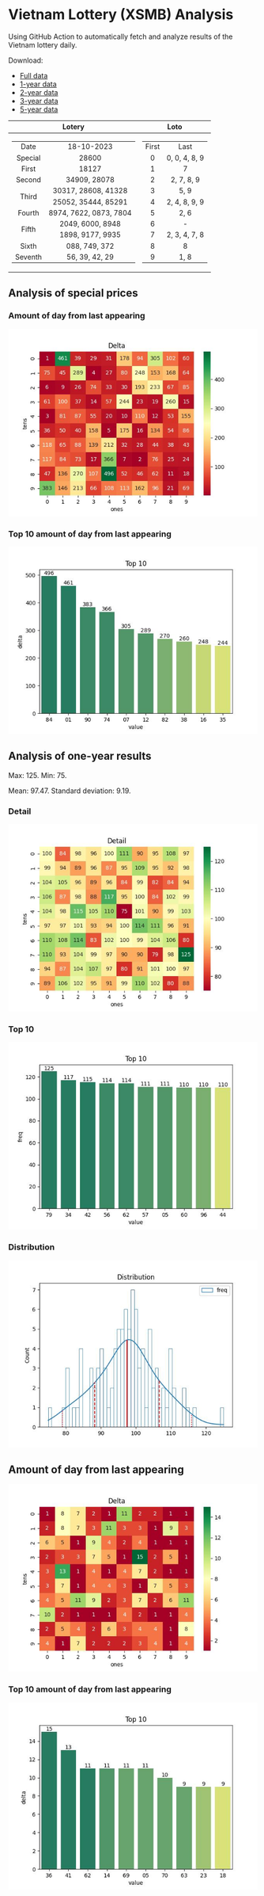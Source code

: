 # Vietnam Lottery (XSMB) Analysis

Using GitHub Action to automatically fetch and analyze results of the Vietnam lottery daily.

Download:

* [Full data](https://raw.githubusercontent.com/khiemdoan/vietnam-lottery-xsmb-analysis/main/results/xsmb.csv)
* [1-year data](https://raw.githubusercontent.com/khiemdoan/vietnam-lottery-xsmb-analysis/main/results/xsmb_1_year.csv)
* [2-year data](https://raw.githubusercontent.com/khiemdoan/vietnam-lottery-xsmb-analysis/main/results/xsmb_2_year.csv)
* [3-year data](https://raw.githubusercontent.com/khiemdoan/vietnam-lottery-xsmb-analysis/main/results/xsmb_3_year.csv)
* [5-year data](https://raw.githubusercontent.com/khiemdoan/vietnam-lottery-xsmb-analysis/main/results/xsmb_5_year.csv)

| Lotery      | Loto |
| :-----------: | :-----------: |
| <table><tr><td>Date</td><td>18-10-2023</td></tr><tr><td>Special</td><td>28600</td></tr><tr><td>First</td><td>18127</td></tr><tr><td>Second</td><td>34909, 28078</td></tr><tr><td rowspan="2">Third</td><td>30317, 28608, 41328</td></tr><tr><td>25052, 35444, 85291</td></tr><tr><td>Fourth</td><td>8974, 7622, 0873, 7804</td></tr><tr><td rowspan="2">Fifth</td><td>2049, 6000, 8948</td></tr><tr><td>1898, 9177, 9935</td></tr><tr><td>Sixth</td><td>088, 749, 372</td></tr><tr><td>Seventh</td><td>56, 39, 42, 29</td></tr></table> | <table><tr><td>First</td><td>Last</td></tr><tr><td>0</td><td>0, 0, 4, 8, 9</td></tr><tr><td>1</td><td>7</td></tr><tr><td>2</td><td>2, 7, 8, 9</td></tr><tr><td>3</td><td>5, 9</td></tr><tr><td>4</td><td>2, 4, 8, 9, 9</td></tr><tr><td>5</td><td>2, 6</td></tr><tr><td>6</td><td>-</td></tr><tr><td>7</td><td>2, 3, 4, 7, 8</td></tr><tr><td>8</td><td>8</td></tr><tr><td>9</td><td>1, 8</td></tr></table> |


<h2>Analysis of special prices</h2>

<h3>Amount of day from last appearing</h3>

![Delta](images/special_delta.jpg)

<h3>Top 10 amount of day from last appearing</h3>

![Delta top 10](images/special_delta_top_10.jpg)

<h2>Analysis of one-year results</h2>

Max: 125. Min: 75.

Mean: 97.47. Standard deviation: 9.19.

<h3>Detail</h3>

![Detail](images/heatmap.jpg)

<h3>Top 10</h3>

![Top 10](images/top-10.jpg)

<h3>Distribution</h3>

![Distribution](images/distribution.jpg)

<h2>Amount of day from last appearing</h2>

![Delta](images/delta.jpg)

<h3>Top 10 amount of day from last appearing</h3>

![Delta top 10](images/delta_top_10.jpg)